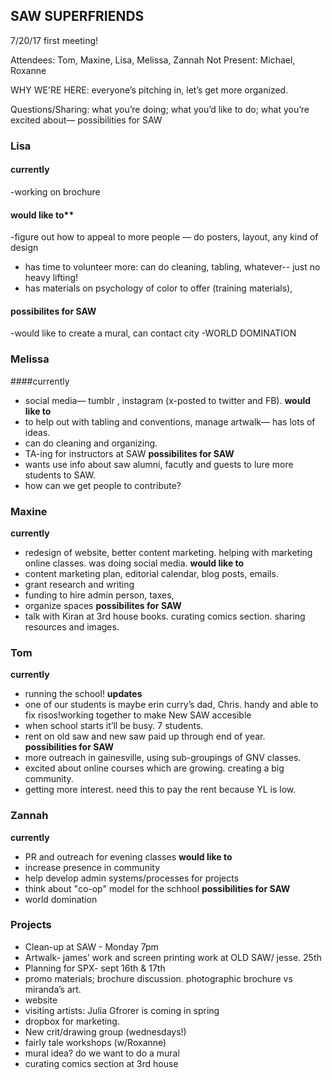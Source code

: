 ## SAW SUPERFRIENDS 
7/20/17
first meeting! 

Attendees: Tom, Maxine, Lisa, Melissa, Zannah
Not Present: Michael, Roxanne

WHY WE'RE HERE: everyone’s pitching in, let’s get more organized.

Questions/Sharing: what you’re doing; what you’d like to do; what you’re excited about— possibilities for SAW  

### Lisa
#### currently
-working on brochure
#### would like to**
-figure out how to appeal to more people
— do posters, layout, any kind of design
- has time to volunteer more: can do cleaning, tabling, whatever-- just no heavy lifting!
- has materials on psychology of color to offer (training materials), 
#### possibilites for SAW
-would like to create a mural, can contact city
-WORLD DOMINATION

### Melissa
####currently
- social media— tumblr , instagram (x-posted to twitter and FB).
**would like to**
- to help out with tabling and conventions, manage artwalk— has lots of ideas. 
- can do cleaning and organizing.
- TA-ing for instructors at SAW
**possibilites for SAW**
- wants use info about saw alumni, facutly and guests to lure more students to SAW. 
- how can we get people to contribute? 

### Maxine
**currently**
- redesign of website, better content marketing. helping with marketing online classes. was doing social media. 
**would like to**
- content marketing plan, editorial calendar, blog posts, emails. 
- grant research and writing
- funding to hire admin person, taxes, 
- organize spaces
**possibilites for SAW**
- talk with Kiran at 3rd house books. curating comics section. sharing resources and images. 

### Tom 
**currently**
- running the school!
**updates**	
- one of our students is maybe erin curry’s dad, Chris. handy and able to fix risos!working together to make New SAW accesible
- when school starts it’ll be busy. 7 students. 
- rent on old saw and new saw paid up through end of year.  
**possibilities for SAW**
- more outreach in gainesville, using sub-groupings of GNV classes. 
- excited about online courses which are growing. creating a big community. 
- getting more interest. need this to pay the rent because YL is low. 

### Zannah
**currently**
- PR and outreach for evening classes
**would like to**
- increase presence in community
- help develop admin systems/processes for projects
- think about "co-op" model for the schhool
**possibilities for SAW**
- world domination

### Projects 
- Clean-up at SAW - Monday 7pm
- Artwalk- james’ work and screen printing work at OLD SAW/ jesse.  25th 
- Planning for SPX- sept 16th & 17th
- promo materials; brochure discussion. photographic brochure vs miranda’s art. 
- website 
- visiting artists: Julia Gfrorer is coming in spring
- dropbox for marketing.
- New crit/drawing group (wednesdays!)
- fairly tale workshops (w/Roxanne)
- mural idea? do we want to do a mural
- curating comics section at 3rd house

